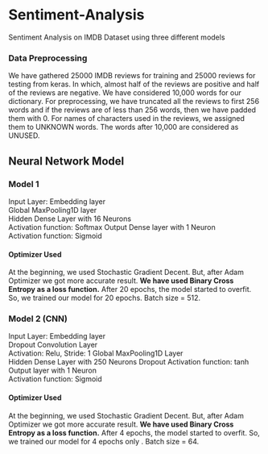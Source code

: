 # Sentiment-Analysis
Sentiment Analysis on IMDB Dataset using three different models 
<h3>Data Preprocessing</h3>

We have gathered 25000 IMDB reviews for training and 25000 reviews for testing from keras.
In which, almost half of the reviews are positive and half of the reviews are negative.
We have considered 10,000 words for our dictionary.
For preprocessing, we have truncated all the reviews to first 256 words and if the reviews are of less than 256 words, then we have padded them with 0.
For names of characters used in the reviews, we assigned them to UNKNOWN words.
The words after 10,000 are considered as UNUSED.

<h2>Neural Network Model</h2>
<h3>Model 1</h3>
Input Layer: Embedding layer<br>
Global MaxPooling1D layer<br>
Hidden Dense Layer with 16 Neurons<br>
Activation function: Softmax
Output Dense layer with 1 Neuron <br>
Activation function: Sigmoid

<h4>Optimizer Used</h4>
At the beginning, we used Stochastic Gradient Decent.
But, after Adam Optimizer we got more accurate result.
<b>We have used Binary Cross Entropy as a loss function.</b>
After 20 epochs, the model started to overfit. So, we trained our model for 20 epochs.
Batch size = 512.

<h3>Model 2 (CNN)</h3>
Input Layer: Embedding layer<br> 
Dropout
Convolution Layer<br>
Activation: Relu, Stride: 1
Global MaxPooling1D Layer<br>
Hidden Dense Layer with 250 Neurons
Dropout
Activation function: tanh
Output layer with 1 Neuron<br>
Activation function: Sigmoid

<h4>Optimizer Used</h4>
At the beginning, we used Stochastic Gradient Decent.
But, after Adam Optimizer we got more accurate result.
<b>We have used Binary Cross Entropy as a loss function.</b>
After 4 epochs, the model started to overfit. So, we trained our model for 4 epochs only .
Batch size = 64.
